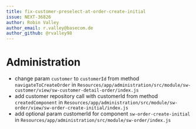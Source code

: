 ```yaml
---
title: fix-customer-preselect-at-order-create-initial
issue: NEXT-36826
author: Robin Valley
author_email: r.valley@basecom.de
author_github: @rvalley98
---
```

# Administration
* change param `customer` to `customerId` from method `navigateToCreateOrder` in `Resources/app/administration/src/module/sw-customer/view/sw-customer-detail-order/index.js`
* add customer repository call with customerId from method `createdComponent` in `Resources/app/administration/src/module/sw-order/view/sw-order-create-initial/index.js`
* add optional param customerId for component `sw-order-create-initial` in `Resources/app/administration/src/module/sw-order/index.js`
